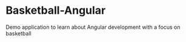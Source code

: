 # Basketball-Angular
Demo application to learn about Angular development with a focus on basketball

